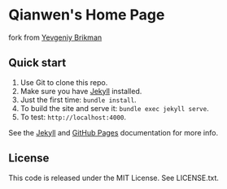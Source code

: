 # Qianwen's Home Page
fork from [Yevgeniy Brikman](https://github.com/brikis98/yevgeniy-brikman-homepage)

## Quick start

1. Use Git to clone this repo.
1. Make sure you have [Jekyll](http://jekyllrb.com/docs/installation/) installed.
1. Just the first time: `bundle install`.
1. To build the site and serve it: `bundle exec jekyll serve`.
1. To test: `http://localhost:4000`.

See the [Jekyll](http://jekyllrb.com/) and [GitHub Pages](https://pages.github.com/)
documentation for more info.



## License

This code is released under the MIT License. See LICENSE.txt.